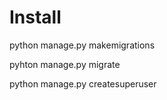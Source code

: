 # Install #

python manage.py makemigrations

pyhton manage.py migrate

python manage.py createsuperuser